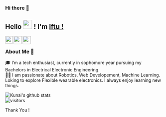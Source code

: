 ### Hi there 👋
## Hello <img src="https://github.com/TheDudeThatCode/TheDudeThatCode/blob/master/Assets/Hi.gif" width="29px"> ! I'm [Iftu !](https://sites.google.com/view/miej-iftu) 

<a href="https://www.linkedin.com/in/miej-iftu/">
  <img align="left" width="24px" src="https://cdn.jsdelivr.net/npm/simple-icons@v3/icons/linkedin.svg"  />
</a>
<a href="https://www.facebook.com/Iftekhar.iftu.02/">
  <img align="left" width="26px" src="https://cdn.jsdelivr.net/npm/simple-icons@v3/icons/facebook.svg" />
</a>
<a href="mailto:iftekheriftu@gmail.com">
  <img align="left" width="26px" src="https://cdn.jsdelivr.net/npm/simple-icons@v3/icons/gmail.svg" />
</a>
<!--- <a href="https://www.youtube.com/">
  <img align="left" width="26px" src="https://cdn.jsdelivr.net/npm/simple-icons@v3/icons/youtube.svg" />
</a> --->


<br />

### About Me 🚀
🎓 I’m a tech enthusiast, currently in sophomore year pursuing my Bachelors in Electrical Electronic Engineering. </br>
👨‍💻  I am passionate about Robotics, Web Developement, Machine Learning. 
Loking to explore Flexible wearable electronics. I always enjoy learning new things. </br>


![Kunal's github stats](https://github-readme-stats.vercel.app/api?username=Iftu119&show_icons=true&hide_border=true)
<br />
![visitors](https://visitor-badge.laobi.icu/badge?page_id=Iftu119.Iftu119)

Thank You !

<!--
**Iftu119/Iftu119** is a ✨ _special_ ✨ repository because its `README.md` (this file) appears on your GitHub profile.

Here are some ideas to get you started:

- 🔭 I’m currently working on ...
- 🌱 I’m currently learning ...
- 👯 I’m looking to collaborate on ...
- 🤔 I’m looking for help with ...
- 💬 Ask me about ...
- 📫 How to reach me: ...
- 😄 Pronouns: ...
- ⚡ Fun fact: ...
-->
